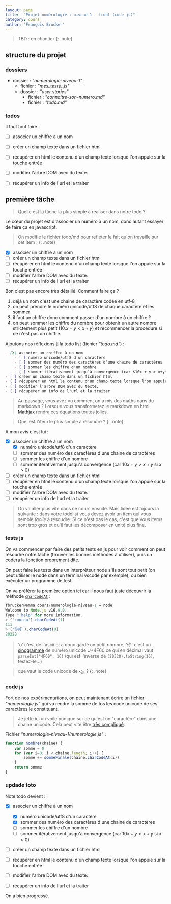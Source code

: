 ```yaml
---
layout: page
title:  "Projet numérologie : niveau 1 - front (code js)"
category: cours
author: "François Brucker"
---
```



> TBD : en chantier
{: .note}


## structure du projet

### dossiers

* dossier : *"numérologie-niveau-1"* :
    * fichier : *"mes_tests_.js"*
    * dossier : *"user stories"*
      * fichier : *"connaitre-son-numero.md"*
      * fichier : *"todo.md"*

### todos

Il faut tout faire :

- [ ] associer un chiffre à un nom
- [ ] créer un champ texte dans un fichier html
- [ ] récupérer en html le contenu d'un champ texte lorsque l'on appuie sur la touche entrée
- [ ] modifier l'arbre DOM avec du texte.
- [ ] récupérer un info de l'url et la traiter



## première tâche

> Quelle est la tâche la plus simple à réaliser dans notre todo ?

Le cœur du projet est d'associer un numéro à un nom, donc autant essayer de faire ça en javascript.

> On modifie le fichier todo/md pour refléter le fait qu'on travaille sur cet item : 
{: .note}

- [X] associer un chiffre à un nom
- [ ] créer un champ texte dans un fichier html
- [ ] récupérer en html le contenu d'un champ texte lorsque l'on appuie sur la touche entrée
- [ ] modifier l'arbre DOM avec du texte.
- [ ] récupérer un info de l'url et la traiter

Bon c'est pas encore très détaillé. Comment faire ça ? 

1. déjà un nom c'est une chaine de caractère codée en utf-8
2. on peut prendre le numéro unicode/utf8 de chaque caractère et les sommer
3. il faut un chiffre donc comment passer d'un nombre à un chiffre ?
4. on peut sommer les chiffre du nombre pour obtenir un autre nombre strictement plus petit ($10.x + y < x + y$) et recommencer la procédure si ce n'est pas un chiffre.


Ajoutons nos réflexions à la todo list (fichier *"todo.md"*) :

```markdown
- [X] associer un chiffre à un nom
    - [ ] numéro unicode/utf8 d'un caractère
    - [ ] sommer des numéro des caractères d'une chaine de caractères
    - [ ] sommer les chiffre d'un nombre
    - [ ] sommer itérativement jusqu'à convergence (car $10x + y > x+y$ si $x > 0$)
- [ ] créer un champ texte dans un fichier html
- [ ] récupérer en html le contenu d'un champ texte lorsque l'on appuie sur la touche entrée
- [ ] modifier l'arbre DOM avec du texte.
- [ ] récupérer un info de l'url et la traiter
```

> Au passage, vous avez vu comment on a mis des maths dans du markdown ? Lorsque vous transformerez le markdown en html, [Mathjax](https://www.mathjax.org/) rendra ces équations toutes jolies.

> Quel est l'item le plus simple à résoudre ?
{: .note}

A mon avis c'est lui :

- [X] associer un chiffre à un nom
    - [X] numéro unicode/utf8 d'un caractère
    - [ ] sommer des numéro des caractères d'une chaine de caractères
    - [ ] sommer les chiffre d'un nombre
    - [ ] sommer itérativement jusqu'à convergence (car $10x + y > x+y$ si $x > 0$)
- [ ] créer un champ texte dans un fichier html
- [ ] récupérer en html le contenu d'un champ texte lorsque l'on appuie sur la touche entrée
- [ ] modifier l'arbre DOM avec du texte.
- [ ] récupérer un info de l'url et la traiter

> On va aller plus vite dans ce cours ensuite. Mais lidée est tojours la suivante :
> dans votre todolist vous devez avoir un item qui vous semble *facile* à résoudre.
> Si ce n'est pas le cas, c'est que vous items sont trop gros et qu'il faut les décomposer en unité plus fine.

### tests js

On va commencer par faire des petits tests en js pour voir comment on peut résoudre notre tâche (trouver les bonnes méthodes à utiliser), puis un codera la fonction proprement dite.

On peut faire les tests dans un interpréteur node s'ils sont tout petit (on peut utiliser le node dans un terminal vscode par exemple), ou bien exécuter un programme de test. 

On va préférer la première option ici car il nous faut juste découvrir la méthode [`charCodeAt`](https://developer.mozilla.org/fr/docs/Web/JavaScript/Reference/Global_Objects/String/charCodeAt) :
```javascript
fbrucker@emma cours/numerologie-niveau-1 » node             
Welcome to Node.js v16.9.0.
Type ".help" for more information.
> ('coucou').charCodeAt(1)
111
> ('你好').charCodeAt(0)
20320
```

> 'o' c'est de l'ascii et a donc gardé un petit nombre, '你' c'est un [sinogramme](https://unicode-table.com/fr/4F60/) de numéro unicode U+4F60 ce qui en décimal vaut `parseInt("4F60", 16)`
(qui est l'inverse de `(20320).toString(16)`, testez-le...)

> que vaut le code unicode de `꧁` ?
{: .note}


### code js

Fort de nos expérimentations, on peut maintenant écrire un fichier *"numerologie.js"* qui va rendre la somme de tos les code unicode de ses caractères le constituant.

> Je jette ici un voile pudique sur ce qu'est un "caractère" dans une chaine unicode. Cela peut vite être [très compliqué](https://fr.wikipedia.org/wiki/%C3%89quivalence_Unicode). 

Fichier *"numerologie-niveau-1/numerologie.js"* :

```javascript
function nombre(chaine) {
    var somme = 0
    for (var i=0; i < chaine.length; i++) {
        somme += sommeFinale(chaine.charCodeAt(i))
    }
    return somme
}
```

### updade toto

Note todo devient : 

- [X] associer un chiffre à un nom
    - [X] numéro unicode/utf8 d'un caractère
    - [X] sommer des numéro des caractères d'une chaine de caractères
    - [ ] sommer les chiffre d'un nombre
    - [ ] sommer itérativement jusqu'à convergence (car $10x + y > x+y$ si $x > 0$)
- [ ] créer un champ texte dans un fichier html
- [ ] récupérer en html le contenu d'un champ texte lorsque l'on appuie sur la touche entrée
- [ ] modifier l'arbre DOM avec du texte.
- [ ] récupérer un info de l'url et la traiter


On a bien progressé.

